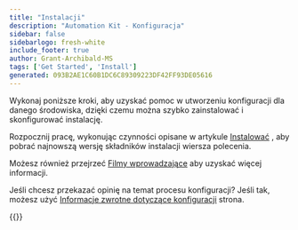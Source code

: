 ```yaml
---
title: "Instalacji"
description: "Automation Kit - Konfiguracja"
sidebar: false
sidebarlogo: fresh-white
include_footer: true
author: Grant-Archibald-MS
tags: ['Get Started', 'Install']
generated: 093B2AE1C60B1DC6C89309223DF42FF93DE05616
---
```


Wykonaj poniższe kroki, aby uzyskać pomoc w utworzeniu konfiguracji dla danego środowiska, dzięki czemu można szybko zainstalować i skonfigurować instalację.

Rozpocznij pracę, wykonując czynności opisane w artykule <a href='/get-started/install' target='_blank'>Instalować</a> , aby pobrać najnowszą wersję składników instalacji wiersza polecenia.

Możesz również przejrzeć <a href='/get-started/videos' target='_blank'>Filmy wprowadzające</a> aby uzyskać więcej informacji.

Jeśli chcesz przekazać opinię na temat procesu konfiguracji? Jeśli tak, możesz użyć [Informacje zwrotne dotyczące konfiguracji](/pl/get-started/setup-feedback) strona.

{{<questions name="/content/pl/get-started/setup.json" completed="Dziękujemy za wykonanie kroków konfiguracji" showNavigationButtons=true locale="pl">}}
